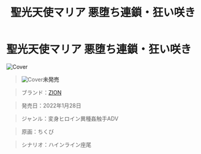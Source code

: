 ﻿---
layout: mypost
title: 聖光天使マリア 悪堕ち連鎖・狂い咲き
categories: [ZION]
---

# 聖光天使マリア 悪堕ち連鎖・狂い咲き

![Cover](220128_ZION.jpg)

> ![Cover](attention.png)**未発売**

> ブランド：<a href="http://zion.product.co.jp/" target="_blank">ZION</a>

> 発売日：2022年1月28日

> ジャンル：変身ヒロイン異種姦触手ADV

> 原画：ちくび

> シナリオ：ハインライン座尾
